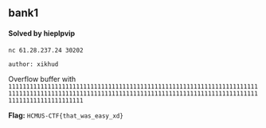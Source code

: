 ## bank1

#### Solved by hieplpvip

```
nc 61.28.237.24 30202

author: xikhud
```

Overflow buffer with `11111111111111111111111111111111111111111111111111111111111111111111111111111111111111111111111111111111111111111111111111111111111111111111111111111111111111111`

**Flag:** `HCMUS-CTF{that_was_easy_xd}`

